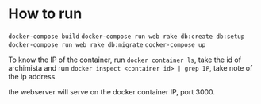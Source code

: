 # How to run
`docker-compose build`
`docker-compose run web rake db:create db:setup`
`docker-compose run web rake db:migrate`
`docker-compose up`

To know the IP of the container, run `docker container ls`, take the id of archimista and run `docker inspect <container id> | grep IP`, take note of the ip address.

the webserver will serve on the docker container IP, port 3000.


